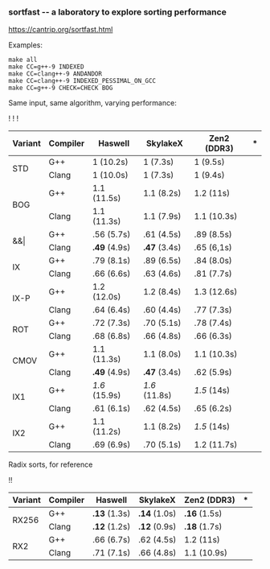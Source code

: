 ### sortfast -- a laboratory to explore sorting performance

<https://cantrip.org/sortfast.html>

Examples:
```
make all
make CC=g++-9 INDEXED
make CC=clang++-9 ANDANDOR
make CC=clang++-9 INDEXED_PESSIMAL_ON_GCC
make CC=g++-9 CHECK=CHECK BOG
```

Same input, same algorithm, varying performance:

 <table>
   <thead>
     <tr> <th> Variant </th>
       <th> Compiler </th>
       <th> Haswell </th>
       <th> SkylakeX </th>
       <th> Zen2 (DDR3) </th>
       <th> * </th>
     </tr>
   </thead>
   <tbody>
     <tr><td rowspan=2> STD  </td><td> G++ </td><td> 1 (10.2s) </td><td> 1 (7.3s) </td><td> 1 (9.5s) </td><td></td></tr>
     <tr><td>                        Clang </td><td> 1 (10.0s) </td><td> 1 (7.3s) </td><td> 1 (9.4s) </td><td></td></tr>
     <tr><td rowspan=2> BOG  </td><td> G++ </td><td> 1.1 (11.5s) </td><td> 1.1  (8.2s) </td><td> 1.2 (11s) </td><td></td></tr>
     <tr><td>                        Clang </td><td> 1.1 (11.3s) </td><td> 1.1  (7.9s) </td><td> 1.1 (10.3s) </td><td></td></tr>
     <tr><td rowspan=2> &&|  </td><td> G++ </td><td> .56  (5.7s) </td><td>  .61 (4.5s) </td><td> .89 (8.5s) </td><td></td></tr>
     <tr><td>                        Clang </td><td> <b>.49</b> (4.9s) </td><td> <b> .47</b> (3.4s) </td><td> .65 (6,1s) </td><td></td> ! </tr>
     <tr><td rowspan=2> IX   </td><td> G++ </td><td>  .79 (8.1s) </td><td>  .89 (6.5s) </td><td> .84 (8.0s) </td><td></td></tr>
     <tr><td>                        Clang </td><td>  .66 (6.6s) </td><td>  .63 (4.6s) </td><td> .81 (7.7s) </td><td></td></tr>
     <tr><td rowspan=2> IX-P </td><td> G++ </td><td> 1.2 (12.0s) </td><td>  1.2 (8.4s) </td><td> 1.3 (12.6s) </td><td></td></tr>
     <tr><td>                        Clang </td><td>  .64 (6.4s) </td><td>  .60 (4.4s) </td><td> .77 (7.3s) </td><td></td></tr>
     <tr><td rowspan=2> ROT  </td><td> G++ </td><td> .72  (7.3s) </td><td>  .70 (5.1s) </td><td> .78 (7.4s) </td><td></td></tr>
     <tr><td>                        Clang </td><td>  .68 (6.8s) </td><td>  .66 (4.8s) </td><td> .66 (6.3s) </td><td></td></tr>
     <tr><td rowspan=2> CMOV </td><td> G++ </td><td> 1.1 (11.3s) </td><td>  1.1 (8.0s) </td><td> 1.1 (10.3s) </td><td></td></tr>
     <tr><td>                        Clang </td><td> <b>.49</b> (4.9s)</td><td><b>.47</b> (3.4s) </td><td> .62 (5.9s) </td><td></td> ! </tr>
     <tr><td rowspan=2> IX1  </td><td> G++ </td><td> <i>1.6</i> (15.9s) </td><td> <i>1.6</i> (11.8s) </td><td> <i>1.5</i> (14s) </td><td></td> ! </tr>
     <tr><td>                        Clang </td><td>  .61 (6.1s) </td><td>  .62 (4.5s) </td><td> .65 (6.2s) </td><td></td></tr>
     <tr><td rowspan=2> IX2  </td><td> G++ </td><td> 1.1 (11.2s) </td><td>  1.1 (8.2s) </td><td> <i>1.5</i> (14s) </td><td></td></tr>
     <tr><td>                        Clang </td><td>  .69 (6.9s) </td><td> .70  (5.1s) </td><td> 1.2 (11.7s) </td><td></td></tr>
   </tbody>
 </table>

 Radix sorts, for reference
 <table>
   <thead>
     <tr> <th> Variant </th>
       <th> Compiler </th>
       <th> Haswell </th>
       <th> SkylakeX </th>
       <th> Zen2 (DDR3)</th>
       <th> * </th>
     </tr>
   </thead>
   <tbody>
     <tr><td rowspan=2> RX256</td><td> G++ </td><td> <b>.13</b> (1.3s) </td><td> <b>.14</b> (1.0s) </td><td> <b>.16</b> (1.5s)  </td><td></td>!</tr>
     <tr><td>                        Clang </td><td> <b>.12</b> (1.2s) </td><td> <b>.12</b> (0.9s) </td><td> <b>.18</b> (1.7s)  </td><td></td>!</tr>
     <tr><td rowspan=2> RX2  </td><td> G++ </td><td> .66 (6.7s) </td><td> .62 (4.5s) </td><td> 1.2 (11s)   </td><td></td></tr>
     <tr><td>                        Clang </td><td> .71 (7.1s) </td><td> .66 (4.8s) </td><td> 1.1 (10.9s) </td><td></td></tr>
   </tbody>
</table>
